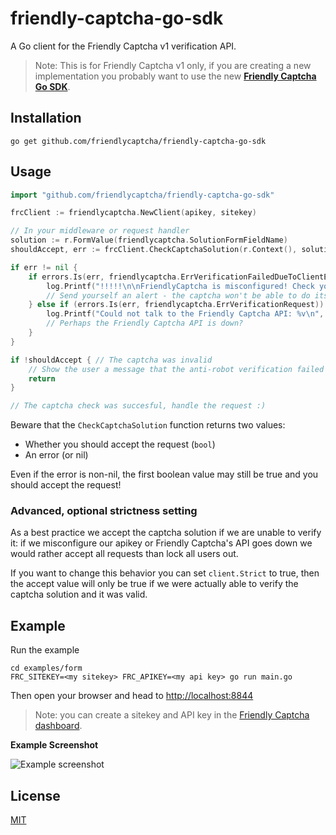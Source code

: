 # friendly-captcha-go-sdk
A Go client for the Friendly Captcha v1 verification API.

> Note: This is for Friendly Captcha v1 only, if you are creating a new implementation you probably want to use the new [**Friendly Captcha Go SDK**](https://github.com/FriendlyCaptcha/friendly-captcha-go).

## Installation
```
go get github.com/friendlycaptcha/friendly-captcha-go-sdk
```

## Usage

```go
import "github.com/friendlycaptcha/friendly-captcha-go-sdk"

frcClient := friendlycaptcha.NewClient(apikey, sitekey)
```


```go
// In your middleware or request handler
solution := r.FormValue(friendlycaptcha.SolutionFormFieldName)
shouldAccept, err := frcClient.CheckCaptchaSolution(r.Context(), solution)

if err != nil {
    if errors.Is(err, friendlycaptcha.ErrVerificationFailedDueToClientError) {
        log.Printf("!!!!!\n\nFriendlyCaptcha is misconfigured! Check your Friendly Captcha API key and sitekey: %v\n", err)
        // Send yourself an alert - the captcha won't be able to do its job to prevent spam.
    } else if (errors.Is(err, friendlycaptcha.ErrVerificationRequest)) {
        log.Printf("Could not talk to the Friendly Captcha API: %v\n", err)
        // Perhaps the Friendly Captcha API is down?
    }
}

if !shouldAccept { // The captcha was invalid
    // Show the user a message that the anti-robot verification failed and that they should try again
    return
}

// The captcha check was succesful, handle the request :)
```

Beware that the `CheckCaptchaSolution` function returns two values:
 * Whether you should accept the request (`bool`)
 * An error (or nil)
 
 Even if the error is non-nil, the first boolean value may still be true and you should accept the request! 
### Advanced, optional strictness setting
As a best practice we accept the captcha solution if we are unable to verify it: if we misconfigure our apikey or Friendly Captcha's API goes down we would rather accept all requests than lock all users out. 

 If you want to change this behavior you can set `client.Strict` to true, then the accept value will only be true if we were actually able to verify the captcha solution and it was valid.


## Example

Run the example
```shell
cd examples/form
FRC_SITEKEY=<my sitekey> FRC_APIKEY=<my api key> go run main.go
```

Then open your browser and head to [http://localhost:8844](http://localhost:8844)

> Note: you can create a sitekey and API key in the [Friendly Captcha dashboard](https://app.friendlycaptcha.com/account).

**Example Screenshot**

![Example screenshot](https://i.imgur.com/bsp7qDA.png)

## License
[MIT](./LICENSE)
